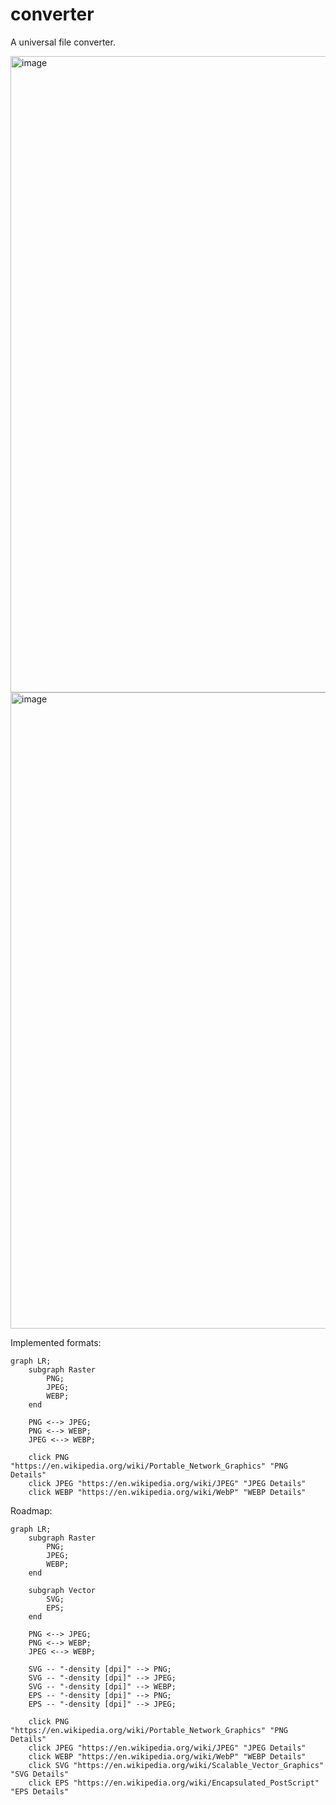# converter

A universal file converter.

<img width="1018" alt="image" src="https://github.com/user-attachments/assets/d9e6ea5e-aabe-4cb7-b426-602f81798d42" />
<img width="1018" alt="image" src="https://github.com/user-attachments/assets/3fa850af-6341-46a2-90b3-79e35da917d3" />



Implemented formats:
```mermaid
graph LR;
    subgraph Raster
        PNG;
        JPEG;
        WEBP;
    end

    PNG <--> JPEG;
    PNG <--> WEBP;
    JPEG <--> WEBP;

    click PNG "https://en.wikipedia.org/wiki/Portable_Network_Graphics" "PNG Details"
    click JPEG "https://en.wikipedia.org/wiki/JPEG" "JPEG Details"
    click WEBP "https://en.wikipedia.org/wiki/WebP" "WEBP Details"
```


Roadmap:
```mermaid
graph LR;
    subgraph Raster
        PNG;
        JPEG;
        WEBP;
    end

    subgraph Vector
        SVG;
        EPS;
    end

    PNG <--> JPEG;
    PNG <--> WEBP;
    JPEG <--> WEBP;

    SVG -- "-density [dpi]" --> PNG;
    SVG -- "-density [dpi]" --> JPEG;
    SVG -- "-density [dpi]" --> WEBP;
    EPS -- "-density [dpi]" --> PNG;
    EPS -- "-density [dpi]" --> JPEG;

    click PNG "https://en.wikipedia.org/wiki/Portable_Network_Graphics" "PNG Details"
    click JPEG "https://en.wikipedia.org/wiki/JPEG" "JPEG Details"
    click WEBP "https://en.wikipedia.org/wiki/WebP" "WEBP Details"
    click SVG "https://en.wikipedia.org/wiki/Scalable_Vector_Graphics" "SVG Details"
    click EPS "https://en.wikipedia.org/wiki/Encapsulated_PostScript" "EPS Details"
```
